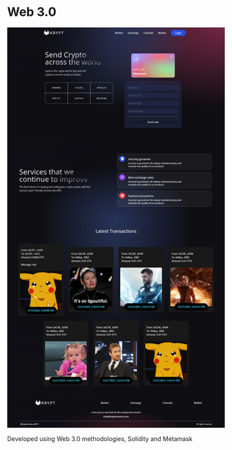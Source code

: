 # Web 3.0
![Krypt web 3.0](client/images/screenshot_web3.png)

<p>Developed using Web 3.0 methodologies, Solidity and Metamask</p>
